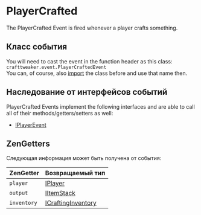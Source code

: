 # PlayerCrafted

The PlayerCrafted Event is fired whenever a player crafts something.

## Класс события
You will need to cast the event in the function header as this class:  
`crafttweaker.event.PlayerCraftedEvent`  
You can, of course, also [import](/AdvancedFunctions/Import/) the class before and use that name then.

## Наследование от интерфейсов событий
PlayerCrafted Events implement the following interfaces and are able to call all of their methods/getters/setters as well:

- [IPlayerEvent](/Vanilla/Events/Events/IPlayerEvent/)



## ZenGetters
Следующая информация может быть получена от события:

| ZenGetter   | Возвращаемый тип                                                    |
| ----------- | ------------------------------------------------------------------- |
| `player`    | [IPlayer](/Vanilla/Players/IPlayer/)                                |
| `output`    | [IItemStack](/Vanilla/Items/IItemStack/)                            |
| `inventory` | [ICraftingInventory](/Vanilla/Recipes/Crafting/ICraftingInventory/) |